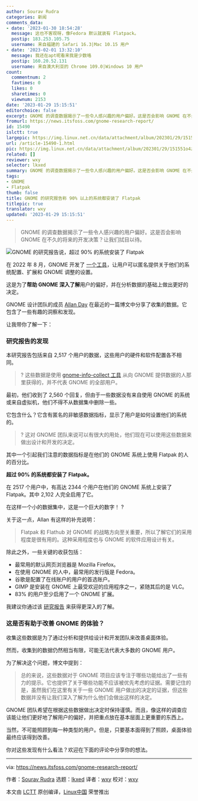 ```yaml
---
author: Sourav Rudra
categories: 新闻
comments_data:
- date: '2023-01-30 18:54:28'
  message: 这也不客观呀，像Fedora 默认就装有 Flatpack。
  postip: 183.253.105.75
  username: 来自福建的 Safari 16.3|Mac 10.15 用户
- date: '2023-02-01 13:32:10'
  message: 我还在apt呢看来我是少数咯
  postip: 160.20.52.131
  username: 来自澳大利亚的 Chrome 109.0|Windows 10 用户
count:
  commentnum: 2
  favtimes: 0
  likes: 0
  sharetimes: 0
  viewnum: 2153
date: '2023-01-29 15:15:51'
editorchoice: false
excerpt: GNOME 的调查数据揭示了一些令人感兴趣的用户偏好。这是否会影响 GNOME 在不久的将来的开发决策？让我们拭目以待。
fromurl: https://news.itsfoss.com/gnome-research-report/
id: 15490
islctt: true
largepic: https://img.linux.net.cn/data/attachment/album/202301/29/151551o4zomo3001k4yvam.jpg
url: /article-15490-1.html
pic: https://img.linux.net.cn/data/attachment/album/202301/29/151551o4zomo3001k4yvam.jpg.thumb.jpg
related: []
reviewer: wxy
selector: lkxed
summary: GNOME 的调查数据揭示了一些令人感兴趣的用户偏好。这是否会影响 GNOME 在不久的将来的开发决策？让我们拭目以待。
tags:
- GNOME
- Flatpak
thumb: false
title: GNOME 的研究报告称 90% 以上的系统都安装了 Flatpak
titlepic: true
translator: wxy
updated: '2023-01-29 15:15:51'
---
```



> 
> GNOME 的调查数据揭示了一些令人感兴趣的用户偏好。这是否会影响 GNOME 在不久的将来的开发决策？让我们拭目以待。
> 
> 
> 


![GNOME 的研究报告说，超过 90% 的系统安装了 Flatpak](https://img.linux.net.cn/data/attachment/album/202301/29/151551o4zomo3001k4yvam.jpg)


在 2022 年 8 月，GNOME 开发了 [一个工具](https://news.itsfoss.com/gnome-improve-tool/)，让用户可以匿名提供关于他们的系统配置、扩展和 GNOME 调整的设置。


这是为了**帮助 GNOME 深入了解**用户的偏好，并在分析数据的基础上做出更好的决定。


GNOME 设计团队的成员 [Allan Day](https://twitter.com/allanday) 在最近的一篇博文中分享了收集的数据。它包含了一些有趣的洞察和发现。


让我带你了解一下：


### 研究报告的发现


本研究报告包括来自 2,517 个用户的数据，这些用户的硬件和软件配置各不相同。



> 
> ? 这些数据是使用 [gnome-info-collect 工具](https://gitlab.gnome.org/vstanek/gnome-info-collect/) 从向 GNOME 提供数据的人那里获得的，并不代表 GNOME 的全部用户。
> 
> 
> 


最初，他们收到了 2,560 个回复，但由于一些数据没有来自使用 GNOME 的系统或来自虚拟机，他们不得不从数据集中删除一些。


它包含什么？它含有匿名的非敏感数据指标，显示了用户是如何设置他们的系统的。



> 
> ? 这对 GNOME 团队来说可以有很大的用处，他们现在可以使用这些数据来做出设计和开发的决定。
> 
> 
> 


其中一个引起我们注意的数据指标是在他们的 GNOME 系统上使用 Flatpak 的人的百分比。


**超过 90% 的系统都安装了 Flatpak。**


在 2517 个用户中，有高达 2344 个用户在他们的 GNOME 系统上安装了 Flatpak。其中 2,102 人完全启用了它。


在这样一个小的数据集中，这是一个巨大的数字！ ?


关于这一点，Allan 有这样的补充说明：



> 
> Flatpak 和 Flathub 对 GNOME 的战略方向至关重要，所以了解它们的采用程度是很有用的。这种采用程度也与 GNOME 的软件应用设计有关。
> 
> 
> 


除此之外，一些关键的收获包括：


* 最常用的默认网页浏览器是 Mozilla Firefox。
* 在使用 GNOME 的人中，最常用的发行版是 Fedora。
* 谷歌是配置了在线账户的用户的首选账户。
* GIMP 是安装在 GNOME 上最受欢迎的应用程序之一，紧随其后的是 VLC。
* 83% 的用户至少启用了一个 GNOME 扩展。


我建议你通过该 [研究报告](https://blogs.gnome.org/aday/2023/01/18/gnome-info-collect-what-we-learned/) 来获得更深入的了解。


### 这是否有助于改善 GNOME 的体验？


收集这些数据是为了通过分析和提供给设计和开发团队来改善桌面体验。


然而，收集到的数据仍然相当有限，可能无法代表大多数的 GNOME 用户。


为了解决这个问题，博文中提到：



> 
> 总的来说，这些数据对于 GNOME 项目应该专注于哪些功能给出了一些有力的提示。它也提供了关于哪些功能不应该被优先考虑的证据。需要记住的是，虽然我们在这里有关于一些 GNOME 用户做出的决定的证据，但这些数据并没有让我们深入了解为什么他们会做出这样的决定。
> 
> 
> 


GNOME 团队希望在根据这些数据做出决定时保持谨慎。而且，像这样的调查应该能让他们更好地了解用户的偏好，并把重点放在基本层面上更重要的东西上。


当然，不可能照顾到每一种类型的用户。但是，只要基本面得到了照顾，桌面体验最终应该得到改善。


你对这些发现有什么看法？欢迎在下面的评论中分享你的想法。




---


via: <https://news.itsfoss.com/gnome-research-report/>


作者：[Sourav Rudra](https://news.itsfoss.com/author/sourav/) 选题：[lkxed](https://github.com/lkxed) 译者：[wxy](https://github.com/wxy) 校对：[wxy](https://github.com/wxy)


本文由 [LCTT](https://github.com/LCTT/TranslateProject) 原创编译，[Linux中国](https://linux.cn/) 荣誉推出